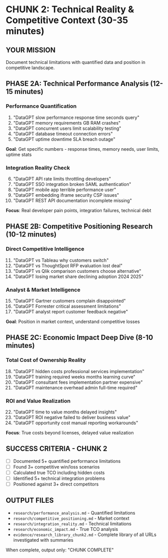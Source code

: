 # CHUNK 2: Technical Reality & Competitive Context (30-35 minutes)

## YOUR MISSION
Document technical limitations with quantified data and position in competitive landscape.

## PHASE 2A: Technical Performance Analysis (12-15 minutes)

### Performance Quantification
1. "DataGPT slow performance response time seconds query"
2. "DataGPT memory requirements GB RAM crashes"
3. "DataGPT concurrent users limit scalability testing"
4. "DataGPT database timeout connection errors"
5. "DataGPT uptime downtime SLA breach outage"

**Goal**: Get specific numbers - response times, memory needs, user limits, uptime stats

### Integration Reality Check
6. "DataGPT API rate limits throttling developers"
7. "DataGPT SSO integration broken SAML authentication"
8. "DataGPT mobile app terrible performance user"
9. "DataGPT embedding iframe security CSP issues"
10. "DataGPT REST API documentation incomplete missing"

**Focus**: Real developer pain points, integration failures, technical debt

## PHASE 2B: Competitive Positioning Research (10-12 minutes)

### Direct Competitive Intelligence
11. "DataGPT vs Tableau why customers switch"
12. "DataGPT vs ThoughtSpot RFP evaluation lost deal"
13. "DataGPT vs Qlik comparison customers choose alternative"
14. "DataGPT losing market share declining adoption 2024 2025"

### Analyst & Market Intelligence
15. "DataGPT Gartner customers complain disappointed"
16. "DataGPT Forrester critical assessment limitations"
17. "DataGPT analyst report customer feedback negative"

**Goal**: Position in market context, understand competitive losses

## PHASE 2C: Economic Impact Deep Dive (8-10 minutes)

### Total Cost of Ownership Reality
18. "DataGPT hidden costs professional services implementation"
19. "DataGPT training required weeks months learning curve"
20. "DataGPT consultant fees implementation partner expensive"
21. "DataGPT maintenance overhead admin full-time required"

### ROI and Value Realization
22. "DataGPT time to value months delayed insights"
23. "DataGPT ROI negative failed to deliver business value"
24. "DataGPT opportunity cost manual reporting workarounds"

**Focus**: True costs beyond licenses, delayed value realization

## SUCCESS CRITERIA - CHUNK 2
- [ ] Documented 5+ quantified performance limitations
- [ ] Found 3+ competitive win/loss scenarios
- [ ] Calculated true TCO including hidden costs
- [ ] Identified 5+ technical integration problems
- [ ] Positioned against 3+ direct competitors

## OUTPUT FILES
- `research/performance_analysis.md` - Quantified limitations
- `research/competitive_positioning.md` - Market context
- `research/integration_reality.md` - Technical limitations
- `research/economic_impact.md` - True TCO analysis
- `evidence/research_library_chunk2.md` - Complete library of all URLs investigated with summaries

When complete, output only: "CHUNK COMPLETE"